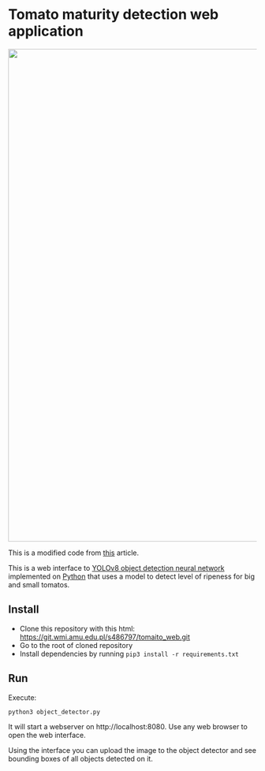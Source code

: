 # Tomato maturity detection web application 

<div align="center">
<img src="example_picture.jpg" height="1000"/>
</div>

This is a modified code from [this](https://dev.to/andreygermanov/a-practical-introduction-to-object-detection-with-yolov8-neural-network-3n8c) article.

This is a web interface to [YOLOv8 object detection neural network](https://ultralytics.com/yolov8) 
implemented on [Python](https://www.python.org) that uses a model to detect level of ripeness for big and small tomatos.

## Install

* Clone this repository with this html: https://git.wmi.amu.edu.pl/s486797/tomaito_web.git
* Go to the root of cloned repository
* Install dependencies by running `pip3 install -r requirements.txt`

## Run

Execute:

```
python3 object_detector.py
```

It will start a webserver on http://localhost:8080. Use any web browser to open the web interface.

Using the interface you can upload the image to the object detector and see bounding boxes of all objects detected on it.
